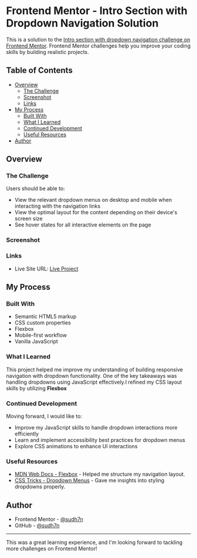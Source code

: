 # Frontend Mentor - Intro Section with Dropdown Navigation Solution

This is a solution to the [Intro section with dropdown navigation challenge on Frontend Mentor](https://www.frontendmentor.io/challenges/intro-section-with-dropdown-navigation-ryaPetHE5). Frontend Mentor challenges help you improve your coding skills by building realistic projects.

## Table of Contents

- [Overview](#overview)
  - [The Challenge](#the-challenge)
  - [Screenshot](#screenshot)
  - [Links](#links)
- [My Process](#my-process)
  - [Built With](#built-with)
  - [What I Learned](#what-i-learned)
  - [Continued Development](#continued-development)
  - [Useful Resources](#useful-resources)
- [Author](#author)

## Overview

### The Challenge

Users should be able to:

- View the relevant dropdown menus on desktop and mobile when interacting with the navigation links
- View the optimal layout for the content depending on their device's screen size
- See hover states for all interactive elements on the page

### Screenshot

### Links

- Live Site URL: [Live Project](https://sudh7n.github.io/Intro-section-with-dropdown-navigation/)

## My Process

### Built With

- Semantic HTML5 markup
- CSS custom properties
- Flexbox
- Mobile-first workflow
- Vanilla JavaScript

### What I Learned

This project helped me improve my understanding of building responsive navigation with dropdown functionality. One of the key takeaways was handling dropdowns using JavaScript effectively.I refined my CSS layout skills by utilizing **Flexbox**

### Continued Development

Moving forward, I would like to:

- Improve my JavaScript skills to handle dropdown interactions more efficiently
- Learn and implement accessibility best practices for dropdown menus
- Explore CSS animations to enhance UI interactions

### Useful Resources

- [MDN Web Docs - Flexbox](https://developer.mozilla.org/en-US/docs/Web/CSS/CSS_Flexible_Box_Layout) - Helped me structure my navigation layout.
- [CSS Tricks - Dropdown Menus](https://css-tricks.com/solved-with-css-dropdown-menus/) - Gave me insights into styling dropdowns properly.

## Author

- Frontend Mentor - [@sudh7n](https://www.frontendmentor.io/profile/sudh7n)
- GitHub - [@sudh7n](https://github.com/sudh7n)

---

This was a great learning experience, and I'm looking forward to tackling more challenges on Frontend Mentor!
